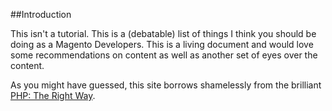 ##Introduction

This isn't a tutorial.  This is a (debatable) list of things I think you should be doing as a Magento Developers.  This is a living document and would love some recommendations on content as well as another set of eyes over the content.

As you might have guessed, this site borrows shamelessly from the brilliant [PHP: The Right Way](http://phptherightway.com).